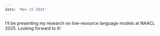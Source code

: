 ```yaml
---
date: 'Nov 15 2024'
---
```

I’ll be presenting my research on low-resource language models at NAACL 2025. Looking forward to it!
